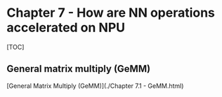 # Chapter 7 - **How are NN operations accelerated on NPU**

[TOC]



## **General matrix multiply (GeMM)**

[General Matrix Multiply (GeMM)](./Chapter 7.1 - GeMM.html)

